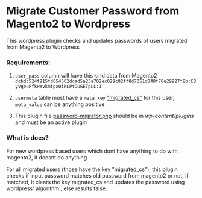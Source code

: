 # Migrate Customer Password from Magento2 to Wordpress
This wordpress plugin checks and updates passwords of users migrated from Magento2 to Wordpress


### Requirements:

1. `user_pass` column will have this kind data from Magento2
`dcbdc524f215fd054502dcad5a23a702ec029c02ff8d7051d049f76e29927f8b:C8yVqeuPfkHWvkmipx0iKLPtOUGETpLL:1`
2. `usermeta` table must have a `meta_key` ["migrated_cs"](https://github.com/harshvardhanmalpani/migrate-password-from-magento2-to-wordpress/blob/master/password-migrator.php#L10) for this user, `meta_value` can be anything positive

3. This plugin file [password-migrator.php](https://github.com/harshvardhanmalpani/migrate-password-from-magento2-to-wordpress/raw/master/password-migrator.php) should be in _wp-content/plugins_ and must be an active plugin

### What is does?

For new wordpress based users which dont have anything to do with magento2, it doesnt do anything

For all migrated users (those have the key "migrated_cs"), this plugin checks if input password matches old password from magento2 or not, if matched, it clears the key migrated_cs and updates the password using wordpress' algorithm ; else results false.
